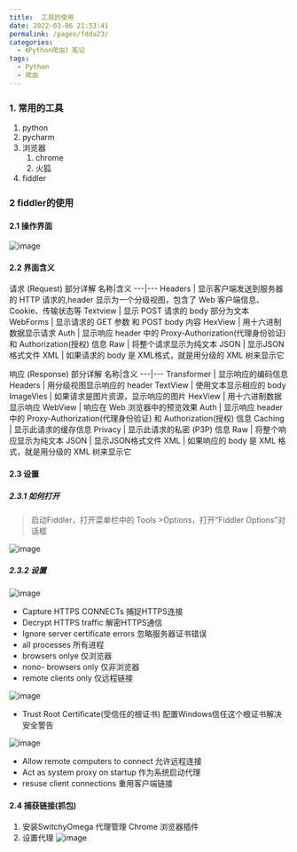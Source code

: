 ```yaml
---
title:  工具的使用
date: 2022-03-06 21:53:41
permalink: /pages/fdda23/
categories:
  - 《Python爬虫》笔记
tags:
  - Python
  - 爬虫
---
```


### 1. 常用的工具
1. python
2. pycharm
3. 浏览器
    1.  chrome
    2.  火狐
4. fiddler


### 2 fiddler的使用
#### 2.1 操作界面
![image](https://note.youdao.com/yws/api/personal/file/04B3654AAB1F479DB305CD78C4B921D1?method=download&shareKey=1f99688aca3238dde572683cfd8117f5)
#### 2.2 界面含义
请求 (Request) 部分详解
名称|含义
---|---
Headers | 显示客户端发送到服务器的 HTTP 请求的,header 显示为一个分级视图，包含了 Web 客户端信息、Cookie、传输状态等
Textview | 显示 POST 请求的 body 部分为文本
WebForms | 显示请求的 GET 参数 和 POST body 内容
HexView | 用十六进制数据显示请求
Auth | 显示响应 header 中的 Proxy-Authorization(代理身份验证) 和 Authorization(授权) 信息
Raw  | 将整个请求显示为纯文本
JSON | 显示JSON格式文件
XML | 如果请求的 body 是 XML格式，就是用分级的 XML 树来显示它


响应 (Response) 部分详解
名称|含义
---|---
Transformer | 显示响应的编码信息
Headers | 用分级视图显示响应的 header
TextView | 使用文本显示相应的 body
ImageVies | 如果请求是图片资源，显示响应的图片
HexView | 用十六进制数据显示响应
WebView | 响应在 Web 浏览器中的预览效果
Auth | 显示响应 header 中的 Proxy-Authorization(代理身份验证) 和 Authorization(授权) 信息
Caching | 显示此请求的缓存信息
Privacy | 显示此请求的私密 (P3P) 信息
Raw | 将整个响应显示为纯文本
JSON | 显示JSON格式文件
XML | 如果响应的 body 是 XML 格式，就是用分级的 XML 树来显示它




#### 2.3 设置
##### 2.3.1 如何打开
> 启动Fiddler，打开菜单栏中的 Tools >Options，打开“Fiddler Options”对话框

![image](https://note.youdao.com/yws/api/personal/file/6F19B921EB4E4C1189A60496850A508A?method=download&shareKey=c2423cc6b90a149d8a99a4b39fde6417)

##### 2.3.2 设置

![image](https://note.youdao.com/yws/api/personal/file/8AF9AC2E5CC34325AFC19D275E73072E?method=download&shareKey=c04f2cc8d703e1691bd5a77454979e17)

- Capture HTTPS CONNECTs 捕捉HTTPS连接
- Decrypt HTTPS traffic 解密HTTPS通信
- Ignore server certificate errors 忽略服务器证书错误
- all processes 所有进程
- browsers onlye 仅浏览器
- nono- browsers only 仅非浏览器
- remote clients only 仅远程链接

![image](https://note.youdao.com/yws/api/personal/file/A1DFE233350E450484719C3822589D13?method=download&shareKey=385172dd2967ab6068d6f52599d2fba8)

- Trust Root Certificate(受信任的根证书) 配置Windows信任这个根证书解决安全警告

![image](https://note.youdao.com/yws/api/personal/file/A14209C410524F0ABCE292F8AEB2BD05?method=download&shareKey=bc5b1a7abec2f5fc820852f1025f84e8)

- Allow remote computers to connect 允许远程连接
- Act as system proxy on startup 作为系统启动代理
- resuse client connections 重用客户端链接


#### 2.4 捕获链接(抓包)
1. 安装SwitchyOmega 代理管理 Chrome 浏览器插件
2. 设置代理
![image](https://note.youdao.com/yws/api/personal/file/EC69D3EE90AA488885A5B62468C51BC1?method=download&shareKey=c7778db1166a2e451a3a0f6755238bad)
